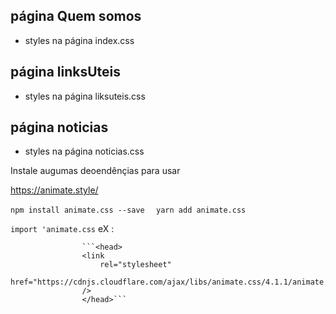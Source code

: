 ## página Quem somos
* styles na página index.css

## página linksUteis
* styles na página liksuteis.css

## página noticias
* styles na página noticias.css


Instale augumas deoendênçias para usar 

https://animate.style/


```npm install animate.css --save ```
``` yarn add animate.css```

``` import 'animate.css ```
eX : 

                    ```<head>
                    <link
                        rel="stylesheet"
                        href="https://cdnjs.cloudflare.com/ajax/libs/animate.css/4.1.1/animate.min.css"
                    />
                    </head>```